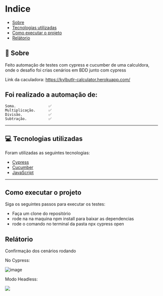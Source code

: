 # Indice
- [Sobre](#-sobre)
- [Tecnologias utilizadas](#-tecnologias-utilizadas)
- [Como executar o projeto](#-como-executar-o-projeto)
- [Relátorio](#-relátorio)

## 👀 Sobre

  Feito automação de testes com cypress e cucumber de uma calculdora, onde o desafio foi crias cenários em BDD junto   com cypress <br>
  
  Link da caculadora: https://kylbutlr-calculator.herokuapp.com/
  
  ## Foi realizado a automação de:<br>
    Soma.               ✅
    Multiplicação.      ✅
    Divisão.            ✅
    Subtração.          ✅ 
---

## 💻 Tecnologias utilizadas

Foram utilizadas as seguintes tecnologias:

- [Cypress](https://www.cypress.io/)
- [Cucumber](https://cucumber.io/)
- [JavaScript](https://devdocs.io/javascript/)

---
## Como executar o projeto

Siga os seguintes passos para executar os testes:

- Faça um clone do repositório
- rode na na maquina npm install para baixar as dependencias
- rode o comando no terminal da pasta npx cypress open

## Relátorio

Confirmação dos cenários rodando

No Cypress:

![image](https://user-images.githubusercontent.com/69403840/177876497-9d0a31a8-c86a-410f-9768-c38b3d5f2e3e.png)

Modo Headless:

![](https://files.slack.com/files-pri/T06B26EUW-F03NR28EU0K/image.png)






